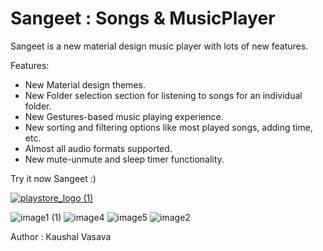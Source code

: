 # Sangeet : Songs & MusicPlayer
Sangeet is a new material design music player with lots of new features.

Features: 
+ New Material design themes.
+ New Folder selection section for listening to songs for an individual folder.
+ New Gestures-based music playing experience.
+ New sorting and filtering options like most played songs, adding time, etc.
+ Almost all audio formats supported.
+ New mute-unmute and sleep timer functionality.

Try it now Sangeet :)

[![playstore_logo (1)](https://user-images.githubusercontent.com/49050597/144359511-fd4cc136-3d9f-45d5-8598-506a45f8d170.png)](https://play.google.com/store/apps/details?id=com.lasuak.musicplayer)

![image1 (1)](https://user-images.githubusercontent.com/49050597/211183147-d2923d7e-cff4-4e0a-a8bb-758fceda37d6.jpeg)
![image4](https://user-images.githubusercontent.com/49050597/211183309-3f9433db-311b-44ad-ab8d-5ecc4d86a536.jpeg)
![image5](https://user-images.githubusercontent.com/49050597/211183311-addfc62b-6d56-4756-aa1b-8a4499b0bfac.jpeg)
![image2](https://user-images.githubusercontent.com/49050597/211183312-db5338e3-e91b-45bc-ac22-3745f43fa904.jpeg)

Author : Kaushal Vasava

